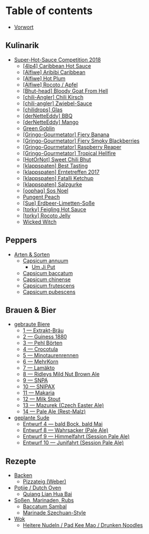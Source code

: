 # Table of contents

* [Vorwort](README.md)

## Kulinarik

* [Super-Hot-Sauce Competition 2018](kulinarik/hot-sauce-competition-2018/README.md)
  * [\[4lp4\] Caribbean Hot Sauce](kulinarik/hot-sauce-competition-2018/4lp4-caribbean-hot-sauce.md)
  * [\[Alfiwe\] Aribibi Caribbean](kulinarik/hot-sauce-competition-2018/alfiwe-aribibi-carribean-sauce.md)
  * [\[Alfiwe\] Hot Plum](kulinarik/hot-sauce-competition-2018/alfiwe-hot-plum.md)
  * [\[Alfiwe\] Rocoto / Apfel](kulinarik/hot-sauce-competition-2018/alfiwe-rocoto-apfel.md)
  * [\[Bhut-head\] Bloody Goat From Hell](kulinarik/hot-sauce-competition-2018/bhut-head-bloody-goat-from-hell.md)
  * [\[chili-Angler\] Chili Kirsch](kulinarik/hot-sauce-competition-2018/chili-kirsch.md)
  * [\[chili-angler\] Zwiebel-Sauce](kulinarik/hot-sauce-competition-2018/chili-angler-zwiebel-sauce.md)
  * [\[chilidrops\] Glas](kulinarik/hot-sauce-competition-2018/glas.md)
  * [\[derNetteEddy\] BBQ](kulinarik/hot-sauce-competition-2018/dernetteeddy-bbq.md)
  * [\[derNetteEddy\] Mango](kulinarik/hot-sauce-competition-2018/dernetteeddy-mango.md)
  * [Green Goblin](kulinarik/hot-sauce-competition-2018/green-goblin.md)
  * [\[Gringo-Gourmetator\] Fiery Banana](kulinarik/hot-sauce-competition-2018/gringo-gourmetator-fiery-banana.md)
  * [\[Gringo-Gourmetator\] Fiery Smoky Blackberries](kulinarik/hot-sauce-competition-2018/gringo-gourmetator-fiery-smoky-blackberries.md)
  * [\[Gringo-Gourmetator\] Raspberry Reaper](kulinarik/hot-sauce-competition-2018/gringo-gourmetator-raspberry-reaper.md)
  * [\[Gringo-Gourmetator\] Tropical Hellfire](kulinarik/hot-sauce-competition-2018/gringo-gourmetator-tropical-hellfire.md)
  * [\[HotOrNot\] Sweet Chili Bhut](kulinarik/hot-sauce-competition-2018/hotornot-sweet-chili-bhut.md)
  * [\[klappspaten\] Best Tasting](kulinarik/hot-sauce-competition-2018/klappspaten-best-tasting.md)
  * [\[klappspaten\] Erntetreffen 2017](kulinarik/hot-sauce-competition-2018/klappspaten-erntetreffen-2017.md)
  * [\[klappspaten\] Fatalli Ketchup](kulinarik/hot-sauce-competition-2018/klappspaten-fatalli-ketchup.md)
  * [\[klappspaten\] Salzgurke](kulinarik/hot-sauce-competition-2018/klappspaten-salzgurke.md)
  * [\[oophag\] Sos Noel](kulinarik/hot-sauce-competition-2018/oophag-sos-noel.md)
  * [Pungent Peach](kulinarik/hot-sauce-competition-2018/pungent-peach.md)
  * [\[Sue\] Erdbeer-Limetten-Soße](kulinarik/hot-sauce-competition-2018/gringo-gourmetator-erdbeer-limetten-sosse.md)
  * [\[torky\] Feigling Hot Sauce](kulinarik/hot-sauce-competition-2018/torky-feigling-hot-sauce.md)
  * [\[torky\] Rocoto Jelly](kulinarik/hot-sauce-competition-2018/torky-rocoto-jelly.md)
  * [Wicked Witch](kulinarik/hot-sauce-competition-2018/wicked-witch.md)

## Peppers

* [Arten & Sorten](peppers/arten-and-sorten/README.md)
  * [Capsicum annuum](peppers/arten-and-sorten/capsicum-annuum/README.md)
    * [Um Ji Put](peppers/arten-and-sorten/capsicum-annuum/um-ji-put.md)
  * [Capsicum baccatum](peppers/arten-and-sorten/capsicum-baccatum.md)
  * [Capsicum chinense](peppers/arten-and-sorten/capsicum-chinense.md)
  * [Capsicum frutescens](peppers/arten-and-sorten/capsicum-frutescens.md)
  * [Capsicum pubescens](peppers/arten-and-sorten/capsicum-pubescens.md)

## Brauen & Bier

* [gebraute Biere](brauen-and-bier/gebraute-biere/README.md)
  * [1 — Extrakt-Bräu](brauen-and-bier/gebraute-biere/1.md)
  * [2 — Guiness 1880](brauen-and-bier/gebraute-biere/untitled.md)
  * [3 — Pehl Börten](brauen-and-bier/gebraute-biere/3-pehl-boerten.md)
  * [4 — Crocotula](brauen-and-bier/gebraute-biere/4-crocotula.md)
  * [5 — Minotaurenrennen](brauen-and-bier/gebraute-biere/5-minotaurenrennen.md)
  * [6 — MehrKorn](brauen-and-bier/gebraute-biere/6-mehrkorn.md)
  * [7 — Lamäkto](brauen-and-bier/gebraute-biere/7-lamaekto.md)
  * [8 — Ridleys Mild Nut Brown Ale](brauen-and-bier/gebraute-biere/8-ridleys-mild-nut-brown-ale.md)
  * [9 — SNPA](brauen-and-bier/gebraute-biere/9-snpa.md)
  * [10 — SNIPAX](brauen-and-bier/gebraute-biere/10-snipax.md)
  * [11 — Makaria](brauen-and-bier/gebraute-biere/11-makaria.md)
  * [12 — Milk Stout](brauen-and-bier/gebraute-biere/12-milk-stout.md)
  * [13 — Mazurek \(Czech Easter Ale\)](brauen-and-bier/gebraute-biere/13-mazurek-czech-easter-ale.md)
  * [14 — Pale Ale \(Rest-Malz\)](brauen-and-bier/gebraute-biere/14-pale-ale-rest-malz.md)
* [geplante Sude](brauen-and-bier/geplante-sude/README.md)
  * [Entwurf 4 — bald Bock, bald Mai](brauen-and-bier/geplante-sude/draft_4-bald-bock-bald-mai.md)
  * [Entwurf 8 — Wahrsacker \(Pale Ale\)](brauen-and-bier/geplante-sude/draft_8-wahrsacker-pale-ale.md)
  * [Entwurf 9 — Himmelfahrt \(Session Pale Ale\)](brauen-and-bier/geplante-sude/draft_9-himmelfahrt-session-pale-ale.md)
  * [Entwurf 10 — Junifahrt \(Session Pale Ale\)](brauen-and-bier/geplante-sude/draft_10-junifahrt-session-pale-ale.md)

## Rezepte

* [Backen](rezepte/backen/README.md)
  * [Pizzateig \(Weber\)](rezepte/backen/pizzateig-weber.md)
* [Potjie / Dutch Oven](rezepte/potjie-dutch-oven/README.md)
  * [Quiang Lian Hua Bai](rezepte/potjie-dutch-oven/quiang-lian-hua-bai.md)
* [Soßen, Marinaden, Rubs](rezepte/sossen-marinaden-rubs/README.md)
  * [Baccatum Sambal](rezepte/sossen-marinaden-rubs/baccatum-sambal.md)
  * [Marinade Szechuan-Style](rezepte/sossen-marinaden-rubs/marinade-szechuan-style.md)
* [Wok](rezepte/wok/README.md)
  * [Heitere Nudeln / Pad Kee Mao / Drunken Noodles](rezepte/wok/heitere-nudeln-pad-kee-mao-drunken-noodles.md)

